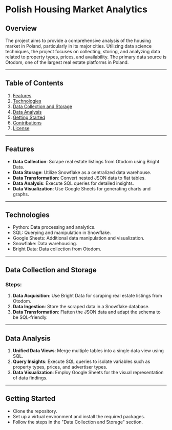 # Polish Housing Market Analytics

## Overview

The project aims to provide a comprehensive analysis of the housing market in Poland, particularly in its major cities. Utilizing data science techniques, the project focuses on collecting, storing, and analyzing data related to property types, prices, and availability. The primary data source is Otodom, one of the largest real estate platforms in Poland.

---

## Table of Contents

1. [Features](#features)
2. [Technologies](#technologies)
3. [Data Collection and Storage](#data-collection-and-storage)
4. [Data Analysis](#data-analysis)
5. [Getting Started](#getting-started)
6. [Contributions](#contributions)
7. [License](#license)

---

## Features <a id="features"></a>

- **Data Collection**: Scrape real estate listings from Otodom using Bright Data.
- **Data Storage**: Utilize Snowflake as a centralized data warehouse.
- **Data Transformation**: Convert nested JSON data to flat tables.
- **Data Analysis**: Execute SQL queries for detailed insights.
- **Data Visualization**: Use Google Sheets for generating charts and graphs.

---

## Technologies <a id="technologies"></a>

- Python: Data processing and analytics.
- SQL: Querying and manipulation in Snowflake.
- Google Sheets: Additional data manipulation and visualization.
- Snowflake: Data warehousing.
- Bright Data: Data collection from Otodom.
  
---

## Data Collection and Storage <a id="data-collection-and-storage"></a>

### Steps:

1. **Data Acquisition**: Use Bright Data for scraping real estate listings from Otodom.
2. **Data Ingestion**: Store the scraped data in a Snowflake database.
3. **Data Transformation**: Flatten the JSON data and adapt the schema to be SQL-friendly.

---

## Data Analysis <a id="data-analysis"></a>

1. **Unified Data Views**: Merge multiple tables into a single data view using SQL.
2. **Query Insights**: Execute SQL queries to isolate variables such as property types, prices, and advertiser types.
3. **Data Visualization**: Employ Google Sheets for the visual representation of data findings.

---

## Getting Started <a id="getting-started"></a>

- Clone the repository.
- Set up a virtual environment and install the required packages.
- Follow the steps in the "Data Collection and Storage" section.
  



